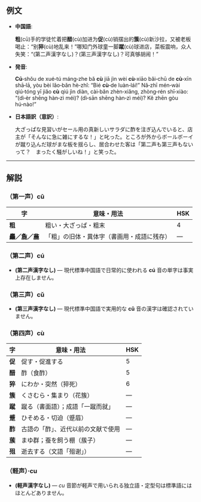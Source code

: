 ## 例文

* **中国語**:

  **粗**(cū)手的学徒忙着把**醋**(cù)加进为**促**(cù)销摆出的**簇**(cù)新沙拉，又被老板喝止：“别**猝**(cù)地乱来！”哪知门外球童一脚**蹴**(cù)球进店，菜板震响，众人失笑：“(第二声漢字なし)？(第三声漢字なし)？可真够胡闹！”

* **発音**:

  **Cū**‑shǒu de xué‑tú máng‑zhe bǎ **cù** jiā jìn wèi **cù**‑xiāo bǎi‑chū de **cù**‑xīn shā‑lā, yòu bèi lǎo‑bǎn hè‑zhǐ: “Bié **cù**‑de luàn‑lái!” Nǎ‑zhī mén‑wài qiú‑tóng yī jiǎo **cù** qiú jìn diàn, cài‑bǎn zhèn‑xiǎng, zhòng‑rén shī‑xiào: “(dì‑èr shēng hàn‑zì méi)? (dì‑sān shēng hàn‑zì méi)? Kě zhēn gòu hú‑nào!”

* **日本語訳（意訳）**:

  大ざっぱな見習いがセール用の真新しいサラダに酢を注ぎ込んでいると、店主が「そんなに急に雑にするな！」と叱った。ところが外からボールボーイが蹴り込んだ球がまな板を揺らし、居合わせた客は「第二声も第三声もないって？　まったく騒がしいね！」と笑った。

---

## 解説

### （第一声）cū

| 字         | 意味・用法                 | HSK |
| --------- | --------------------- | --- |
| **粗**     | 粗い・大ざっぱ・粗末            | 4   |
| **麤／麁／麄** | 「粗」の旧体・異体字（書画用・成語に残存） | —   |

### （第二声）cú

* **(第二声漢字なし)** — 現代標準中国語で日常的に使われる **cú** 音の単字は事実上存在しません。

### （第三声）cǔ

* **(第三声漢字なし)** — 現代標準中国語で実用的な **cǔ** 音の漢字は確認されていません。

### （第四声）cù

| 字     | 意味・用法             | HSK |
| ----- | ----------------- | --- |
| **促** | 促す・促進する           | 5   |
| **醋** | 酢（食酢）             | 5   |
| **猝** | にわか・突然（猝死）        | 6   |
| **簇** | くさむら・集まり（花簇）      | —   |
| **蹴** | 蹴る（書面語）；成語「一蹴而就」  | —   |
| **蹙** | ひそめる・切迫（蹙眉）       | —   |
| **酢** | 古語の「酢」、近代以前の文献で使用 | —   |
| **蔟** | まゆ群；蚕を飼う棚（蔟子）     | —   |
| **殂** | 逝去する（文語「殂谢」）      | —   |

### （軽声）·cu

* **(軽声漢字なし)** — *cu* 音節が軽声で用いられる独立語・定型句は標準語にはほとんどありません。
